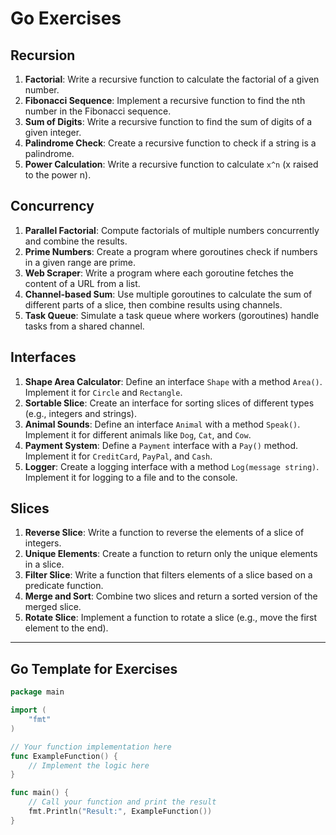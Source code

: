 # Go Exercises

## Recursion

1. **Factorial**: Write a recursive function to calculate the factorial of a given number.
2. **Fibonacci Sequence**: Implement a recursive function to find the nth number in the Fibonacci sequence.
3. **Sum of Digits**: Write a recursive function to find the sum of digits of a given integer.
4. **Palindrome Check**: Create a recursive function to check if a string is a palindrome.
5. **Power Calculation**: Write a recursive function to calculate `x^n` (x raised to the power n).

## Concurrency

1. **Parallel Factorial**: Compute factorials of multiple numbers concurrently and combine the results.
2. **Prime Numbers**: Create a program where goroutines check if numbers in a given range are prime.
3. **Web Scraper**: Write a program where each goroutine fetches the content of a URL from a list.
4. **Channel-based Sum**: Use multiple goroutines to calculate the sum of different parts of a slice, then combine results using channels.
5. **Task Queue**: Simulate a task queue where workers (goroutines) handle tasks from a shared channel.

## Interfaces

1. **Shape Area Calculator**: Define an interface `Shape` with a method `Area()`. Implement it for `Circle` and `Rectangle`.
2. **Sortable Slice**: Create an interface for sorting slices of different types (e.g., integers and strings).
3. **Animal Sounds**: Define an interface `Animal` with a method `Speak()`. Implement it for different animals like `Dog`, `Cat`, and `Cow`.
4. **Payment System**: Define a `Payment` interface with a `Pay()` method. Implement it for `CreditCard`, `PayPal`, and `Cash`.
5. **Logger**: Create a logging interface with a method `Log(message string)`. Implement it for logging to a file and to the console.

## Slices

1. **Reverse Slice**: Write a function to reverse the elements of a slice of integers.
2. **Unique Elements**: Create a function to return only the unique elements in a slice.
3. **Filter Slice**: Write a function that filters elements of a slice based on a predicate function.
4. **Merge and Sort**: Combine two slices and return a sorted version of the merged slice.
5. **Rotate Slice**: Implement a function to rotate a slice (e.g., move the first element to the end).

---

## Go Template for Exercises

```go
package main

import (
	"fmt"
)

// Your function implementation here
func ExampleFunction() {
	// Implement the logic here
}

func main() {
	// Call your function and print the result
	fmt.Println("Result:", ExampleFunction())
}
```
